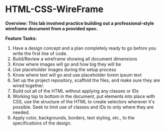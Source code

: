 # HTML-CSS-WireFrame

**Overview: This lab involved practice building out a professional-style wireframe document from a provided spec.**

**Feature Tasks:**
1. Have a design concept and a plan completely ready to go before you write the first line of code.
2. Build/Review a wireframe showing all document dimensions
3. Know where images will go and how big they will be
4. Use placeholder images during the setup process
5. Know where text will go and use placeholder lorem ipsum text
6. Set up the project repository, scaffold the files, and make sure they are wired together.
7. Build out all of the HTML without applying any classes or IDs
8. Working top to bottom in the document, put elements into place with CSS, use the structure of the HTML to create selectors wherever it's possible. Seek to limit use of classes and IDs to only where they are needed.
9. Apply color, backgrounds, borders, text styling, etc., to the specifications of the design.
